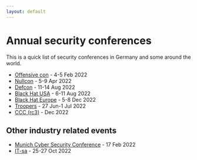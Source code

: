 ```yaml
---
layout: default
---
```


# Annual security conferences

This is a quick list of security conferences in Germany and some around the world.

* [Offensive con](https://www.offensivecon.org/) - 4-5 Feb 2022
* [Nullcon](https://nullcon.net/) - 5-9 Apr 2022
* [Defcon](https://defcon.org) - 11-14 Aug 2022
* [Black Hat USA](https://www.blackhat.com/upcoming.html#usa) - 6-11 Aug 2022
* [Black Hat Europe](https://www.blackhat.com/upcoming.html#europe) - 5-8 Dec 2022
* [Troopers](https://troopers.de/) - 27 Jun-1 Jul 2022
* [CCC (rc3)](https://events.ccc.de/) - Dec 2022

## Other industry related events

* [Munich Cyber Security Conference](https://it-security-munich.net/mcsc-2022/) - 17 Feb 2022
* [IT-sa](https://www.it-sa.de/) - 25-27 Oct 2022

